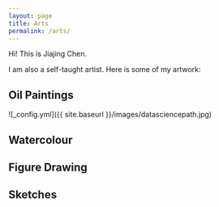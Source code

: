 ```yaml
---
layout: page
title: Arts
permalink: /arts/
---
```


Hi! This is Jiajing Chen.


I am also a self-taught artist. Here is some of my artwork:


## Oil Paintings

![_config.yml]({{ site.baseurl }}/images/datasciencepath.jpg)

## Watercolour

## Figure Drawing

## Sketches


